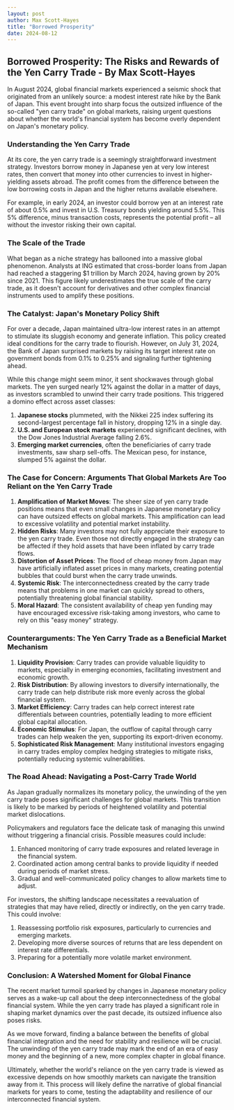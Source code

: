 ```yaml
---
layout: post
author: Max Scott-Hayes
title: "Borrowed Prosperity"
date: 2024-08-12
---
```


## Borrowed Prosperity: The Risks and Rewards of the Yen Carry Trade - By Max Scott-Hayes 

In August 2024, global financial markets experienced a seismic shock that originated from an unlikely source: a modest interest rate hike by the Bank of Japan. This event brought into sharp focus the outsized influence of the so-called "yen carry trade" on global markets, raising urgent questions about whether the world's financial system has become overly dependent on Japan's monetary policy.

### Understanding the Yen Carry Trade

At its core, the yen carry trade is a seemingly straightforward investment strategy. Investors borrow money in Japanese yen at very low interest rates, then convert that money into other currencies to invest in higher-yielding assets abroad. The profit comes from the difference between the low borrowing costs in Japan and the higher returns available elsewhere.

For example, in early 2024, an investor could borrow yen at an interest rate of about 0.5% and invest in U.S. Treasury bonds yielding around 5.5%. This 5% difference, minus transaction costs, represents the potential profit – all without the investor risking their own capital.

### The Scale of the Trade

What began as a niche strategy has ballooned into a massive global phenomenon. Analysts at ING estimated that cross-border loans from Japan had reached a staggering $1 trillion by March 2024, having grown by 20% since 2021. This figure likely underestimates the true scale of the carry trade, as it doesn't account for derivatives and other complex financial instruments used to amplify these positions.

### The Catalyst: Japan's Monetary Policy Shift

For over a decade, Japan maintained ultra-low interest rates in an attempt to stimulate its sluggish economy and generate inflation. This policy created ideal conditions for the carry trade to flourish. However, on July 31, 2024, the Bank of Japan surprised markets by raising its target interest rate on government bonds from 0.1% to 0.25% and signaling further tightening ahead.

While this change might seem minor, it sent shockwaves through global markets. The yen surged nearly 12% against the dollar in a matter of days, as investors scrambled to unwind their carry trade positions. This triggered a domino effect across asset classes:

1. **Japanese stocks** plummeted, with the Nikkei 225 index suffering its second-largest percentage fall in history, dropping 12% in a single day.
2. **U.S. and European stock markets** experienced significant declines, with the Dow Jones Industrial Average falling 2.6%.
3. **Emerging market currencies**, often the beneficiaries of carry trade investments, saw sharp sell-offs. The Mexican peso, for instance, slumped 5% against the dollar.

### The Case for Concern: Arguments That Global Markets Are Too Reliant on the Yen Carry Trade

1. **Amplification of Market Moves**: The sheer size of yen carry trade positions means that even small changes in Japanese monetary policy can have outsized effects on global markets. This amplification can lead to excessive volatility and potential market instability.
2. **Hidden Risks**: Many investors may not fully appreciate their exposure to the yen carry trade. Even those not directly engaged in the strategy can be affected if they hold assets that have been inflated by carry trade flows.
3. **Distortion of Asset Prices**: The flood of cheap money from Japan may have artificially inflated asset prices in many markets, creating potential bubbles that could burst when the carry trade unwinds.
4. **Systemic Risk**: The interconnectedness created by the carry trade means that problems in one market can quickly spread to others, potentially threatening global financial stability.
5. **Moral Hazard**: The consistent availability of cheap yen funding may have encouraged excessive risk-taking among investors, who came to rely on this "easy money" strategy.

### Counterarguments: The Yen Carry Trade as a Beneficial Market Mechanism

1. **Liquidity Provision**: Carry trades can provide valuable liquidity to markets, especially in emerging economies, facilitating investment and economic growth.
2. **Risk Distribution**: By allowing investors to diversify internationally, the carry trade can help distribute risk more evenly across the global financial system.
3. **Market Efficiency**: Carry trades can help correct interest rate differentials between countries, potentially leading to more efficient global capital allocation.
4. **Economic Stimulus**: For Japan, the outflow of capital through carry trades can help weaken the yen, supporting its export-driven economy.
5. **Sophisticated Risk Management**: Many institutional investors engaging in carry trades employ complex hedging strategies to mitigate risks, potentially reducing systemic vulnerabilities.

### The Road Ahead: Navigating a Post-Carry Trade World

As Japan gradually normalizes its monetary policy, the unwinding of the yen carry trade poses significant challenges for global markets. This transition is likely to be marked by periods of heightened volatility and potential market dislocations.

Policymakers and regulators face the delicate task of managing this unwind without triggering a financial crisis. Possible measures could include:

1. Enhanced monitoring of carry trade exposures and related leverage in the financial system.
2. Coordinated action among central banks to provide liquidity if needed during periods of market stress.
3. Gradual and well-communicated policy changes to allow markets time to adjust.

For investors, the shifting landscape necessitates a reevaluation of strategies that may have relied, directly or indirectly, on the yen carry trade. This could involve:

1. Reassessing portfolio risk exposures, particularly to currencies and emerging markets.
2. Developing more diverse sources of returns that are less dependent on interest rate differentials.
3. Preparing for a potentially more volatile market environment.

### Conclusion: A Watershed Moment for Global Finance

The recent market turmoil sparked by changes in Japanese monetary policy serves as a wake-up call about the deep interconnectedness of the global financial system. While the yen carry trade has played a significant role in shaping market dynamics over the past decade, its outsized influence also poses risks.

As we move forward, finding a balance between the benefits of global financial integration and the need for stability and resilience will be crucial. The unwinding of the yen carry trade may mark the end of an era of easy money and the beginning of a new, more complex chapter in global finance.

Ultimately, whether the world's reliance on the yen carry trade is viewed as excessive depends on how smoothly markets can navigate the transition away from it. This process will likely define the narrative of global financial markets for years to come, testing the adaptability and resilience of our interconnected financial system.